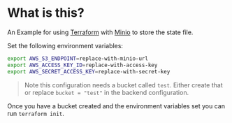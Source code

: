# What is this?

An Example for using [Terraform]([https://](https://www.terraform.io)) with [Minio]([https://](https://docs.min.io/minio/baremetal/console/minio-console.html#configuration)) to store the state file.

Set the following environment variables:

```bash
export AWS_S3_ENDPOINT=replace-with-minio-url
export AWS_ACCESS_KEY_ID=replace-with-access-key
export AWS_SECRET_ACCESS_KEY=replace-with-secret-key
```

> Note this configuration needs a bucket called `test`. Either create that
> or replace `bucket = "test"` in the backend configuration.

Once you have a bucket created and the environment variables set you can run
`terraform init`.
